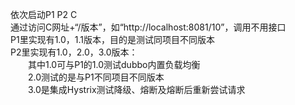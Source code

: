 依次启动P1 P2 C<br>
通过访问C网址+“/版本”，如“http://localhost:8081/10”，调用不用接口<br>
P1里实现有1.0，1.1版本，目的是测试同项目不同版本<br>
P2里实现有1.0，2.0，3.0版本：<br>
　　其中1.0可与P1的1.0测试dubbo内置负载均衡<br>
　　2.0测试的是与P1不同项目不同版本<br>
　　3.0是集成Hystrix测试降级、熔断及熔断后重新尝试请求<br>